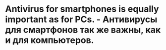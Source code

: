 # Antivirus for smartphones is equally important as for PCs. - Антивирусы для смартфонов так же важны, как и для компьютеров.
